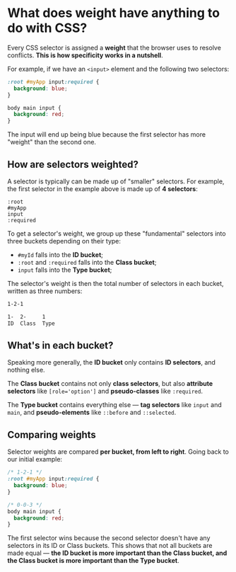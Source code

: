 # What does weight have anything to do with CSS?

Every CSS selector is assigned a **weight** that the browser uses to resolve conflicts. **This is how specificity works in a nutshell**.

For example, if we have an `<input>` element and the following two selectors:

```css
:root #myApp input:required {
  background: blue;
}

body main input {
  background: red;
}
```

The input will end up being blue because the first selector has more "weight" than the second one.

## How are selectors weighted?

A selector is typically can be made up of "smaller" selectors. For example, the first selector in the example above is made up of **4 selectors**:

```
:root
#myApp
input
:required
```

To get a selector's weight, we group up these "fundamental" selectors into three buckets depending on their type:

- `#myId` falls into the **ID bucket**;
- `:root` and `:required` falls into the **Class bucket**;
- `input` falls into the **Type bucket**;

The selector's weight is then the total number of selectors in each bucket, written as three numbers:

```css
1-2-1

1-  2-     1
ID  Class  Type
```

## What's in each bucket?

Speaking more generally, the **ID bucket** only contains **ID selectors**, and nothing else.

The **Class bucket** contains not only **class selectors**, but also **attribute selectors** like `[role='option']` and **pseudo-classes** like `:required`.

The **Type bucket** contains everything else — **tag selectors** like `input` and `main`, and **pseudo-elements** like `::before` and `::selected`.

## Comparing weights

Selector weights are compared **per bucket, from left to right**. Going back to our initial example:

```css
/* 1-2-1 */
:root #myApp input:required {
  background: blue;
}

/* 0-0-3 */
body main input {
  background: red;
}
```

The first selector wins because the second selector doesn't have any selectors in its ID or Class buckets. This shows that not all buckets are made equal — **the ID bucket is more important than the Class bucket, and the Class bucket is more important than the Type bucket**.
